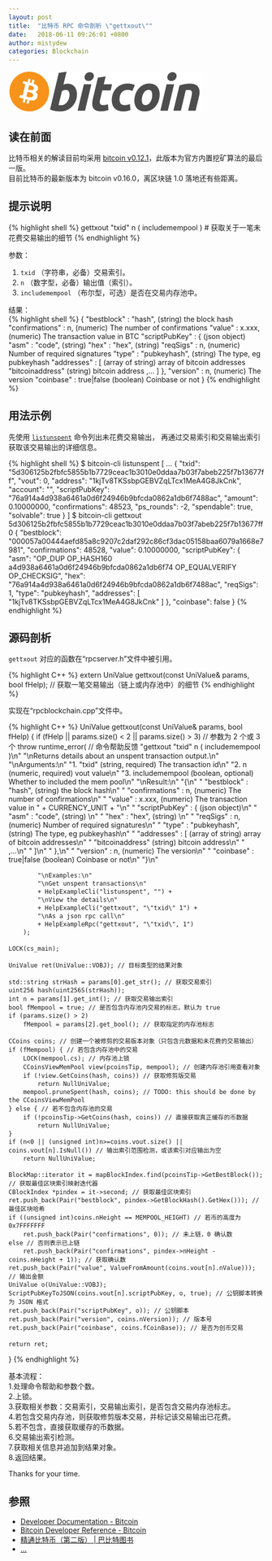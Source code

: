 ```yaml
---
layout: post
title:  "比特币 RPC 命令剖析 \"gettxout\""
date:   2018-06-11 09:26:01 +0800
author: mistydew
categories: Blockchain
---
```

![bitcoin](/images/20180504/bitcoin.svg)

## 读在前面
比特币相关的解读目前均采用 [bitcoin v0.12.1](https://github.com/bitcoin/bitcoin/tree/v0.12.1)，此版本为官方内置挖矿算法的最后一版。<br>
目前比特币的最新版本为 bitcoin v0.16.0，离区块链 1.0 落地还有些距离。

## 提示说明

{% highlight shell %}
gettxout "txid" n ( includemempool ) # 获取关于一笔未花费交易输出的细节
{% endhighlight %}

参数：<br>
1. `txid` （字符串，必备）交易索引。<br>
2. `n` （数字型，必备）输出值（索引）。<br>
3. `includemempool` （布尔型，可选）是否在交易内存池中。

结果：<br>
{% highlight shell %}
{
  "bestblock" : "hash",    (string) the block hash
  "confirmations" : n,       (numeric) The number of confirmations
  "value" : x.xxx,           (numeric) The transaction value in BTC
  "scriptPubKey" : {         (json object)
     "asm" : "code",       (string) 
     "hex" : "hex",        (string) 
     "reqSigs" : n,          (numeric) Number of required signatures
     "type" : "pubkeyhash", (string) The type, eg pubkeyhash
     "addresses" : [          (array of string) array of bitcoin addresses
        "bitcoinaddress"     (string) bitcoin address
        ,...
     ]
  },
  "version" : n,            (numeric) The version
  "coinbase" : true|false   (boolean) Coinbase or not
}
{% endhighlight %}

## 用法示例

先使用 [`listunspent`](/2018/06/05/bitcoin-rpc-command-listunspent) 命令列出未花费交易输出，
再通过交易索引和交易输出索引获取该交易输出的详细信息。

{% highlight shell %}
$ bitcoin-cli listunspent
[
  ...
  {
    "txid": "5d306125b2fbfc5855b1b7729ceac1b3010e0ddaa7b03f7abeb225f7b13677ff",
    "vout": 0,
    "address": "1kjTv8TKSsbpGEBVZqLTcx1MeA4G8JkCnk",
    "account": "",
    "scriptPubKey": "76a914a4d938a6461a0d6f24946b9bfcda0862a1db6f7488ac",
    "amount": 0.10000000,
    "confirmations": 48523,
    "ps_rounds": -2,
    "spendable": true,
    "solvable": true
  }
]
$ bitcoin-cli gettxout 5d306125b2fbfc5855b1b7729ceac1b3010e0ddaa7b03f7abeb225f7b13677ff 0
{
  "bestblock": "000057a00444aefd85a8c9207c2daf292c86cf3dac05158baa6079a1668e7981",
  "confirmations": 48528,
  "value": 0.10000000,
  "scriptPubKey": {
    "asm": "OP_DUP OP_HASH160 a4d938a6461a0d6f24946b9bfcda0862a1db6f74 OP_EQUALVERIFY OP_CHECKSIG",
    "hex": "76a914a4d938a6461a0d6f24946b9bfcda0862a1db6f7488ac",
    "reqSigs": 1,
    "type": "pubkeyhash",
    "addresses": [
      "1kjTv8TKSsbpGEBVZqLTcx1MeA4G8JkCnk"
    ]
  },
  "coinbase": false
}
{% endhighlight %}

## 源码剖析
`gettxout` 对应的函数在“rpcserver.h”文件中被引用。

{% highlight C++ %}
extern UniValue gettxout(const UniValue& params, bool fHelp); // 获取一笔交易输出（链上或内存池中）的细节
{% endhighlight %}

实现在“rpcblockchain.cpp”文件中。

{% highlight C++ %}
UniValue gettxout(const UniValue& params, bool fHelp)
{
    if (fHelp || params.size() < 2 || params.size() > 3) // 参数为 2 个或 3 个
        throw runtime_error( // 命令帮助反馈
            "gettxout \"txid\" n ( includemempool )\n"
            "\nReturns details about an unspent transaction output.\n"
            "\nArguments:\n"
            "1. \"txid\"       (string, required) The transaction id\n"
            "2. n              (numeric, required) vout value\n"
            "3. includemempool  (boolean, optional) Whether to included the mem pool\n"
            "\nResult:\n"
            "{\n"
            "  \"bestblock\" : \"hash\",    (string) the block hash\n"
            "  \"confirmations\" : n,       (numeric) The number of confirmations\n"
            "  \"value\" : x.xxx,           (numeric) The transaction value in " + CURRENCY_UNIT + "\n"
            "  \"scriptPubKey\" : {         (json object)\n"
            "     \"asm\" : \"code\",       (string) \n"
            "     \"hex\" : \"hex\",        (string) \n"
            "     \"reqSigs\" : n,          (numeric) Number of required signatures\n"
            "     \"type\" : \"pubkeyhash\", (string) The type, eg pubkeyhash\n"
            "     \"addresses\" : [          (array of string) array of bitcoin addresses\n"
            "        \"bitcoinaddress\"     (string) bitcoin address\n"
            "        ,...\n"
            "     ]\n"
            "  },\n"
            "  \"version\" : n,            (numeric) The version\n"
            "  \"coinbase\" : true|false   (boolean) Coinbase or not\n"
            "}\n"

            "\nExamples:\n"
            "\nGet unspent transactions\n"
            + HelpExampleCli("listunspent", "") +
            "\nView the details\n"
            + HelpExampleCli("gettxout", "\"txid\" 1") +
            "\nAs a json rpc call\n"
            + HelpExampleRpc("gettxout", "\"txid\", 1")
        );

    LOCK(cs_main);

    UniValue ret(UniValue::VOBJ); // 目标类型的结果对象

    std::string strHash = params[0].get_str(); // 获取交易索引
    uint256 hash(uint256S(strHash));
    int n = params[1].get_int(); // 获取交易输出索引
    bool fMempool = true; // 是否包含内存池内交易的标志，默认为 true
    if (params.size() > 2)
        fMempool = params[2].get_bool(); // 获取指定的内存池标志

    CCoins coins; // 创建一个被修剪的交易版本对象（只包含元数据和未花费的交易输出）
    if (fMempool) { // 若包含内存池中的交易
        LOCK(mempool.cs); // 内存池上锁
        CCoinsViewMemPool view(pcoinsTip, mempool); // 创建内存池引用查看对象
        if (!view.GetCoins(hash, coins)) // 获取修剪版交易
            return NullUniValue;
        mempool.pruneSpent(hash, coins); // TODO: this should be done by the CCoinsViewMemPool
    } else { // 若不包含内存池的交易
        if (!pcoinsTip->GetCoins(hash, coins)) // 直接获取真正缓存的币数据
            return NullUniValue;
    }
    if (n<0 || (unsigned int)n>=coins.vout.size() || coins.vout[n].IsNull()) // 输出索引范围检测，或该索引对应输出为空
        return NullUniValue;

    BlockMap::iterator it = mapBlockIndex.find(pcoinsTip->GetBestBlock()); // 获取最佳区块索引映射迭代器
    CBlockIndex *pindex = it->second; // 获取最佳区块索引
    ret.push_back(Pair("bestblock", pindex->GetBlockHash().GetHex())); // 最佳区块哈希
    if ((unsigned int)coins.nHeight == MEMPOOL_HEIGHT) // 若币的高度为 0x7FFFFFFF
        ret.push_back(Pair("confirmations", 0)); // 未上链，0 确认数
    else // 否则表示已上链
        ret.push_back(Pair("confirmations", pindex->nHeight - coins.nHeight + 1)); // 获取确认数
    ret.push_back(Pair("value", ValueFromAmount(coins.vout[n].nValue))); // 输出金额
    UniValue o(UniValue::VOBJ);
    ScriptPubKeyToJSON(coins.vout[n].scriptPubKey, o, true); // 公钥脚本转换为 JSON 格式
    ret.push_back(Pair("scriptPubKey", o)); // 公钥脚本
    ret.push_back(Pair("version", coins.nVersion)); // 版本号
    ret.push_back(Pair("coinbase", coins.fCoinBase)); // 是否为创币交易

    return ret;
}
{% endhighlight %}

基本流程：<br>
1.处理命令帮助和参数个数。<br>
2.上锁。<br>
3.获取相关参数：交易索引，交易输出索引，是否包含交易内存池标志。<br>
4.若包含交易内存池，则获取修剪版本交易，并标记该交易输出已花费。<br>
5.若不包含，直接获取缓存的币数据。<br>
6.交易输出索引检测。<br>
7.获取相关信息并追加到结果对象。<br>
8.返回结果。

Thanks for your time.

## 参照
* [Developer Documentation - Bitcoin](https://bitcoin.org/en/developer-documentation)
* [Bitcoin Developer Reference - Bitcoin](https://bitcoin.org/en/developer-reference#gettxout)
* [精通比特币（第二版） \| 巴比特图书](http://book.8btc.com/masterbitcoin2cn)
* [...](https://github.com/mistydew/blockchain)
